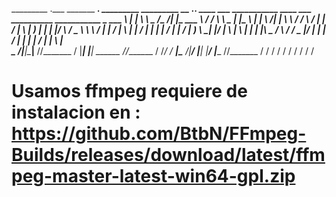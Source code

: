 _________  .___  _______   ______________________.___ _________    _________  __    _____.___.________    ____ ___ ___________ ____ ___ __________ ___________
\_   ___ \ |   | \      \  \_   _____/\__    ___/|   |\_   ___ \  /   _____/  \ \   \__  |   |\_____  \  |    |   \\__    ___/|    |   \\______   \\_   _____/
/    \  \/ |   | /   |   \  |    __)_   |    |   |   |/    \  \/  \_____  \    \ \   /   |   | /   |   \ |    |   /  |    |   |    |   / |    |  _/ |    __)_ 
\     \____|   |/    |    \ |        \  |    |   |   |\     \____ /        \   / /   \____   |/    |    \|    |  /   |    |   |    |  /  |    |   \ |        \
 \______  /|___|\____|__  //_______  /  |____|   |___| \______  //_______  /  /_/    / ______|\_______  /|______/    |____|   |______/   |______  //_______  /
        \/              \/         \/                         \/         \/          \/               \/                                        \/         \/                  
# Usamos ffmpeg requiere de instalacion en : https://github.com/BtbN/FFmpeg-Builds/releases/download/latest/ffmpeg-master-latest-win64-gpl.zip
